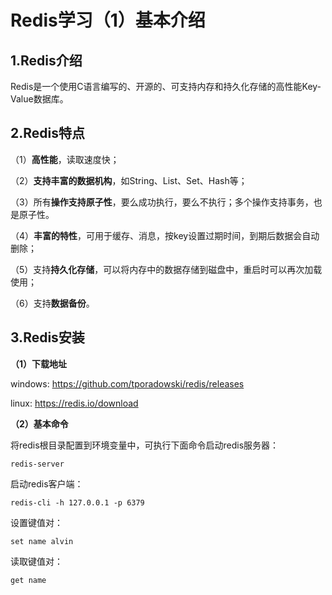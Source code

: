 # Redis学习（1）基本介绍

## 1.Redis介绍

Redis是一个使用C语言编写的、开源的、可支持内存和持久化存储的高性能Key-Value数据库。

## 2.Redis特点

（1）**高性能**，读取速度快；

（2）**支持丰富的数据机构**，如String、List、Set、Hash等；

（3）所有**操作支持原子性**，要么成功执行，要么不执行；多个操作支持事务，也是原子性。

（4）**丰富的特性**，可用于缓存、消息，按key设置过期时间，到期后数据会自动删除；

（5）支持**持久化存储**，可以将内存中的数据存储到磁盘中，重启时可以再次加载使用；

（6）支持**数据备份**。

## 3.Redis安装

**（1）下载地址**

windows: https://github.com/tporadowski/redis/releases

linux: https://redis.io/download

**（2）基本命令**

将redis根目录配置到环境变量中，可执行下面命令启动redis服务器：

```shell
redis-server
```

启动redis客户端：

```shell
redis-cli -h 127.0.0.1 -p 6379
```

设置键值对：

```shell
set name alvin
```

读取键值对：

```shell
get name
```

